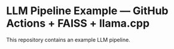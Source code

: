 # LLM Pipeline Example — GitHub Actions + FAISS + llama.cpp

This repository contains an example LLM pipeline.
